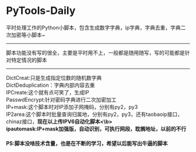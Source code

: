 # PyTools-Daily
平时处理工作的Python小脚本，包含生成数字字典，ip字典，字典去重，字典二次加密等小脚本~<hr>
脚本功能没有写的很全，主要是平时用不上，一般都是随用随写，写的可能都是针对特定情况的脚本<hr>

DictCreat:只是生成指定位数的随机数字典<br>
DictDeduplication：字典内部内容去重<br>
IPCreate:这个就有点可笑了，生成IP<br>
PasswdEncrypt:针对密码字典进行二次加密加工<br>
IP+mask:这个脚本时对IP添加子网掩码，分别有py2，py3<br>
IP2area:这个脚本时批量查询归属地，分别有py2，py3，还有taobaoip接口，chinaz接口，<b>现在以上传IPV6自动化脚本<\b><br>
ipautomask:IP+mask加强版，自动识别，可执行网段，耽搁地址，以前的不行<br>
<h4>PS:脚本没啥技术含量，也是在不断的学习，希望以后能写出牛逼的脚本</h4>
